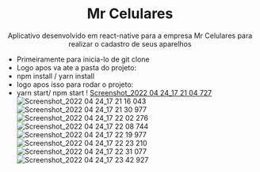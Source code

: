 <h1 align="center">Mr Celulares</h1>
<p align="center">Aplicativo desenvolvido em react-native para a empresa Mr Celulares para realizar o cadastro de seus aparelhos</p>

* Primeiramente para inicia-lo de git clone
* Logo apos va ate a pasta do projeto:
* npm install / yarn install
* logo apos isso para rodar o projeto:
* yarn start/ npm start !
[Screenshot_2022 04 24_17 21 04 727](https://user-images.githubusercontent.com/46730164/166986226-dcac7e27-f4de-48ce-b29b-567419b690ad.png)
![Screenshot_2022 04 24_17 21 16 043](https://user-images.githubusercontent.com/46730164/166986228-14dfedab-e9b3-4f81-9c20-2168b64ed24b.png)
![Screenshot_2022 04 24_17 21 30 977](https://user-images.githubusercontent.com/46730164/166986232-7f37ae85-7174-48eb-9a21-76dca24bf023.png)
![Screenshot_2022 04 24_17 22 02 276](https://user-images.githubusercontent.com/46730164/166986237-29283e77-d934-4eeb-a8c0-4a2acbd6367b.png)
![Screenshot_2022 04 24_17 22 08 744](https://user-images.githubusercontent.com/46730164/166986241-f8c4477f-9ad9-4ebd-9a73-dfe0d0538ec1.png)
![Screenshot_2022 04 24_17 22 19 977](https://user-images.githubusercontent.com/46730164/166986244-ebd65262-e6da-4c35-8218-0f7387bb85c9.png)
![Screenshot_2022 04 24_17 22 23 210](https://user-images.githubusercontent.com/46730164/166986250-a878eebc-43b7-40c5-9724-3fc6c0761643.png)
![Screenshot_2022 04 24_17 22 31 077](https://user-images.githubusercontent.com/46730164/166986252-88d8a858-a922-4fd1-b4df-44beb174e637.png)
![Screenshot_2022 04 24_17 23 42 927](https://user-images.githubusercontent.com/46730164/166986257-d1a3e9f3-a437-4670-af2a-9fd94a53e912.png)
